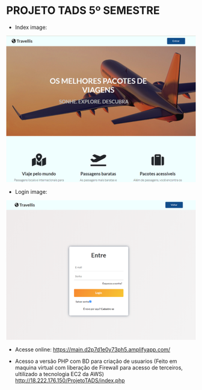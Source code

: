 # PROJETO TADS 5º SEMESTRE 

- Index image:
  
![](./assets/img/readme_image.png)

- Login image:

![](assets/img/readme_login.png)

- Acesse online: 
https://main.d2p7d1e0y73ph5.amplifyapp.com/

- Acesso a versão PHP com BD para criação de usuarios (Feito em maquina virtual com liberação de Firewall para acesso de terceiros, ultilizado a tecnologia EC2 da AWS)
http://18.222.176.150/ProjetoTADS/index.php